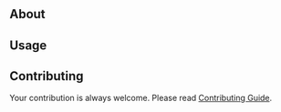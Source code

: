 #

## About

## Usage

## Contributing

Your contribution is always welcome. Please read [Contributing Guide](https://github.com/rmuraix/.github/blob/main/.github/CONTRIBUTING.md).
